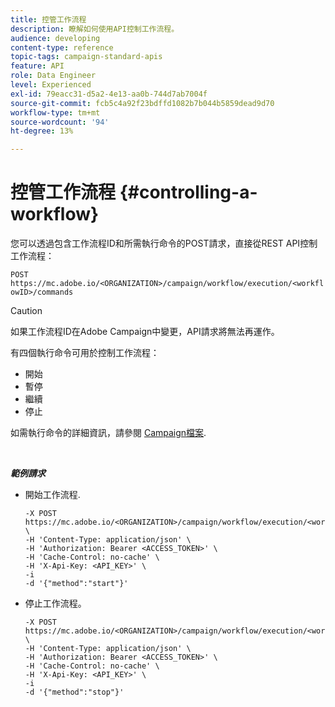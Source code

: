 ```yaml
---
title: 控管工作流程
description: 瞭解如何使用API控制工作流程。
audience: developing
content-type: reference
topic-tags: campaign-standard-apis
feature: API
role: Data Engineer
level: Experienced
exl-id: 79eacc31-d5a2-4e13-aa0b-744d7ab7004f
source-git-commit: fcb5c4a92f23bdffd1082b7b044b5859dead9d70
workflow-type: tm+mt
source-wordcount: '94'
ht-degree: 13%

---
```


# 控管工作流程 {#controlling-a-workflow}

您可以透過包含工作流程ID和所需執行命令的POST請求，直接從REST API控制工作流程：

`POST https://mc.adobe.io/<ORGANIZATION>/campaign/workflow/execution/<workflowID>/commands`

>[!CAUTION]
>
>如果工作流程ID在Adobe Campaign中變更，API請求將無法再運作。

有四個執行命令可用於控制工作流程：

* 開始
* 暫停
* 繼續
* 停止

如需執行命令的詳細資訊，請參閱 [Campaign檔案](https://experienceleague.adobe.com/docs/campaign-standard/using/managing-processes-and-data/executing-a-workflow/about-workflow-execution.html).

<br/>

***範例請求***

* 開始工作流程.

   ```
   -X POST https://mc.adobe.io/<ORGANIZATION>/campaign/workflow/execution/<workflowID>/commands \
   -H 'Content-Type: application/json' \
   -H 'Authorization: Bearer <ACCESS_TOKEN>' \
   -H 'Cache-Control: no-cache' \
   -H 'X-Api-Key: <API_KEY>' \
   -i
   -d '{"method":"start"}'
   ```

   <!-- + réponse -->

* 停止工作流程。

   ```
   -X POST https://mc.adobe.io/<ORGANIZATION>/campaign/workflow/execution/<workflowID>/commands \
   -H 'Content-Type: application/json' \
   -H 'Authorization: Bearer <ACCESS_TOKEN>' \
   -H 'Cache-Control: no-cache' \
   -H 'X-Api-Key: <API_KEY>' \
   -i
   -d '{"method":"stop"}'
   ```

   <!-- + réponse -->
